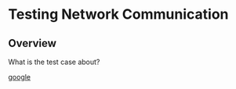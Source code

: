 # Testing Network Communication

## Overview

What is the test case about? 

[google](http://www.google.com)